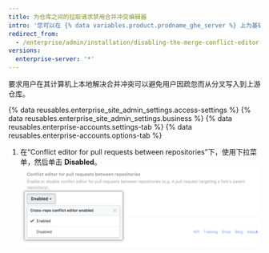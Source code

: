 ```yaml
---
title: 为仓库之间的拉取请求禁用合并冲突编辑器
intro: '您可以在 {% data variables.product.prodname_ghe_server %} 上为基础分支和头分支位于不同仓库的拉取请求禁用合并冲突编辑器，要求用户在本地解决合并冲突。'
redirect_from:
  - /enterprise/admin/installation/disabling-the-merge-conflict-editor-for-pull-requests-between-repositories
versions:
  enterprise-server: '*'
---
```


要求用户在其计算机上本地解决合并冲突可以避免用户因疏忽而从分叉写入到上游仓库。

{% data reusables.enterprise_site_admin_settings.access-settings %}
{% data reusables.enterprise_site_admin_settings.business %}
{% data reusables.enterprise-accounts.settings-tab %}
{% data reusables.enterprise-accounts.options-tab %}
1. 在“Conflict editor for pull requests between repositories”下，使用下拉菜单，然后单击 **Disabled**。 ![包含用于禁用合并冲突编辑器的选项的下拉菜单](/assets/images/enterprise/settings/conflict-editor-settings.png)
